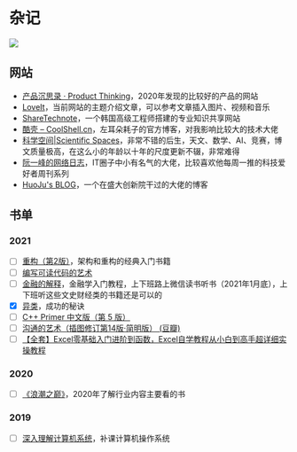 # 杂记


![](https://pic.imgdb.cn/item/601171d63ffa7d37b33dffd0.jpg)

## 网站

- [产品沉思录 · Product Thinking](https://pmthinking.com/)，2020年发现的比较好的产品的网站
- [LoveIt](https://hugoloveit.com/zh-cn/)，当前网站的主题介绍文章，可以参考文章插入图片、视频和音乐
- [ShareTechnote](http://www.sharetechnote.com/)，一个韩国高级工程师搭建的专业知识共享网站
- [酷壳 – CoolShell.cn](https://coolshell.cn/)，左耳朵耗子的官方博客，对我影响比较大的技术大佬
- [科学空间|Scientific Spaces](https://spaces.ac.cn/)，非常不错的后生，天文、数学、AI、竞赛，博文质量极高，在这么小的年龄以十年的尺度更新不辍，非常难得
- [阮一峰的网络日志](https://www.ruanyifeng.com/blog/)，IT圈子中小有名气的大佬，比较喜欢他每周一推的科技爱好者周刊系列
- [HuoJu's BLOG](https://jhuo.ca/)，一个在盛大创新院干过的大佬的博客

## 书单

### 2021
- [ ] [重构（第2版）](https://book.douban.com/subject/30468597/)，架构和重构的经典入门书籍
- [ ] [编写可读代码的艺术](https://book.douban.com/subject/10797189//)
- [ ] [金融的解释](https://book.douban.com/subject/26032227//)，金融学入门教程，上下班路上微信读书听书（2021年1月底），上下班听这些文史财经类的书籍还是可以的
- [x] [异类](https://book.douban.com/subject/25863621/)，成功的秘诀
- [ ] [C++ Primer 中文版（第 5 版）](https://book.douban.com/subject/25708312/)
- [ ] [沟通的艺术（插图修订第14版·简明版） (豆瓣)](https://book.douban.com/subject/30193204/)
- [ ] [【全套】Excel零基础入门进阶到函数，Excel自学教程从小白到高手超详细实操教程](https://www.bilibili.com/video/BV184411C7Ci)
### 2020
- [ ] [《浪潮之巅》](https://book.douban.com/subject/33474750/)，2020年了解行业内容主要看的书
### 2019
- [ ] [深入理解计算机系统](https://book.douban.com/subject/26912767/)，补课计算机操作系统
